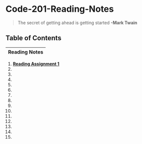 # Code-201-Reading-Notes

> The secret of getting ahead is getting started
  **-Mark Twain**

## Table of Contents

| Reading Notes |
| --- |
1. **[Reading Assignment 1](class-01.md)**
2. 
3. 
4. 
5. 
6. 
7. 
8. 
9. 
10. 
11. 
12. 
13. 
14. 
15.
